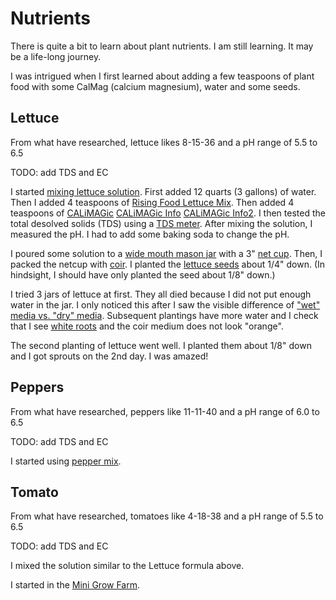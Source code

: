 # Nutrients

There is quite a bit to learn about plant nutrients. I am still learning. It may be a life-long journey.

I was intrigued when I first learned about adding a few teaspoons of plant food with some CalMag (calcium magnesium), water and some seeds.


## Lettuce

From what have researched, lettuce likes 8-15-36 and a pH range of 5.5 to 6.5

TODO: add TDS and EC

I started [mixing lettuce solution](mixing_lettuce.jpg). First added 12 quarts (3 gallons) of water. Then I added 4 teaspoons of [Rising Food Lettuce Mix](rising_food_lettuce_formula.jpg). Then added 4 teaspoons of [CALiMAGic](calimagic1.jpg) [CALiMAGic Info](calimagic2.jpg) [CALiMAGic Info2](calimagic3.jpg). I then tested the total desolved solids (TDS) using a [TDS meter](https://smile.amazon.com/gp/product/B07JC9BSNR). After mixing the solution, I measured the pH. I had to add some baking soda to change the pH.

I poured some solution to a [wide mouth mason jar](../equipment/kerr_wide_mouth_quart_jars.jpg) with a 3" [net cup](../equipment/net_cup.jpg). Then, I packed the netcup with [coir](../equipment/coir_absorbing_water.jpg). I planted the [lettuce seeds](https://smile.amazon.com/gp/product/B00P18ZNNA) about 1/4" down. (In hindsight, I should have only planted the seed about 1/8" down.)

I tried 3 jars of lettuce at first. They all died because I did not put enough water in the jar. I only noticed this after I saw the visible difference of ["wet" media vs. "dry" media](wet_vs_dry_in_jars.jpg). Subsequent plantings have more water and I check that I see [white roots](roots_in_jar.jpg) and the coir medium does not look "orange".

The second planting of lettuce went well. I planted them about 1/8" down and I got sprouts on the 2nd day. I was amazed!

## Peppers

From what have researched, peppers like 11-11-40 and a pH range of 6.0 to 6.5

TODO: add TDS and EC

I started using [pepper mix](rising_food_pepper_formula.jpg).


## Tomato
From what have researched, tomatoes like 4-18-38 and a pH range of 5.5 to 6.5

TODO: add TDS and EC

I mixed the solution similar to the Lettuce formula above.

I started in the [Mini Grow Farm](mini_grow_farm_with_tomatoes.jpg).
